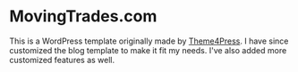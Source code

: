 MovingTrades.com
========================

This is a WordPress template originally made by <a href="https://theme4press.com/support/forum/evolve/">Theme4Press</a>. I have since customized the blog template to make it fit my needs. I've also added more customized features as well. 
